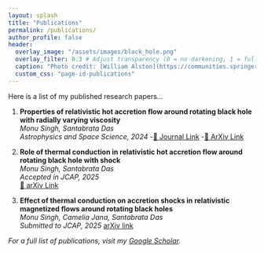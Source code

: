 ```yaml
---
layout: splash
title: "Publications"
permalink: /publications/
author_profile: false
header:
  overlay_image: "/assets/images/black_hole.png"
  overlay_filter: 0.3 # Adjust transparency (0 = no darkening, 1 = fully dark)
  caption: "Photo credit: [William Alston](https://communities.springernature.com/posts/x-ray-reverberation-measurements-of-black-hole-mass-and-spin)"
  custom_css: "page-id-publications"
---
```


Here is a list of my published research papers...

1. **Properties of relativistic hot accretion flow around rotating black hole with radially varying viscosity**  
   *Monu Singh, Santabrata Das*  
   *Astrophysics and Space Science, 2024*
   -[🔗 Journal Link](https://link.springer.com/article/10.1007/s10509-023-04263-6)
   -[🔗 ArXiv Link](https://arxiv.org/abs/2312.16001)

2. **Role of thermal conduction in relativistic hot accretion flow around rotating black hole with shock**  
   *Monu Singh, Santabrata Das*  
   *Accepted in JCAP, 2025*  
   [🔗 arXiv Link](https://arxiv.org/abs/2408.02256)

3. **Effect of thermal conduction on accretion shocks in relativistic magnetized flows around rotating black holes**  
   *Monu Singh, Camelia Jana, Santabrata Das*  
   *Submitted to JCAP, 2025*
   [arXiv link](https://arxiv.org/abs/2502.16829) 


_For a full list of publications, visit my [Google Scholar](your-google-scholar-profile)._

